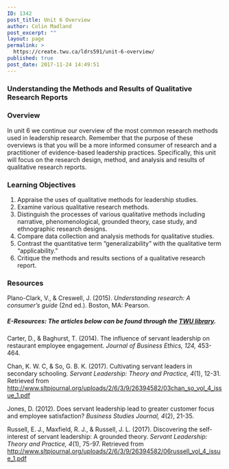 ```yaml
---
ID: 1342
post_title: Unit 6 Overview
author: Colin Madland
post_excerpt: ""
layout: page
permalink: >
  https://create.twu.ca/ldrs591/unit-6-overview/
published: true
post_date: 2017-11-24 14:49:51
---
```

<h3>Understanding the Methods and Results of Qualitative Research Reports</h3>

<h3>Overview</h3>

In unit 6 we continue our overview of the most common research methods used in leadership research. Remember that the purpose of these overviews is that you will be a more informed consumer of research and a practitioner of evidence-based leadership practices.  Specifically, this unit will focus on the research design, method, and analysis and results of qualitative research reports.

<h3>Learning Objectives</h3>

<ol>
<li>Appraise the uses of qualitative methods for leadership studies.  </li>
<li>Examine various qualitative research methods.  </li>
<li>Distinguish the processes of various qualitative methods including narrative, phenomenological, grounded theory, case study, and ethnographic research designs.  </li>
<li>Compare data collection and analysis methods for qualitative studies.  </li>
<li>Contrast the quantitative term “generalizability” with the qualitative term “applicability.”  </li>
<li>Critique the methods and results sections of a qualitative research report.</li>
</ol>

<h3>Resources</h3>

Plano-Clark, V., &amp; Creswell, J. (2015). <em>Understanding research: A consumer’s guide</em> (2nd ed.). Boston, MA: Pearson.

<h5>E-Resources: The articles below can be found through the <a href="https://www.twu.ca/library">TWU library</a>.</h5>

Carter, D., &amp; Baghurst, T. (2014). The influence of servant leadership on restaurant employee engagement. <em>Journal of Business Ethics, 124,</em> 453-464.

Chan, K. W. C, &amp; So, G. B. K. (2017). Cultivating servant leaders in secondary schooling. <em>Servant Leadership: Theory and Practice, 4</em>(1), 12-31.  Retrieved from <a href="http://www.sltpjournal.org/uploads/2/6/3/9/26394582/03chan_so_vol_4_issue_1.pdf">http://www.sltpjournal.org/uploads/2/6/3/9/26394582/03chan_so_vol_4_issue_1.pdf</a>

Jones, D. (2012). Does servant leadership lead to greater customer focus and employee satisfaction? <em>Business Studies Journal, 4</em>(2), 21-35.

Russell, E. J., Maxfield, R. J., &amp; Russell, J. L. (2017). Discovering the self-interest of servant leadership: A grounded theory. <em>Servant Leadership: Theory and Practice, 4</em>(1), 75-97. Retrieved from <a href="http://www.sltpjournal.org/uploads/2/6/3/9/26394582/06russell_vol_4_issue_1.pdf">http://www.sltpjournal.org/uploads/2/6/3/9/26394582/06russell_vol_4_issue_1.pdf</a>